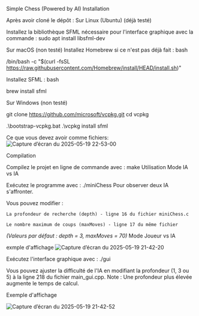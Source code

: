 Simple Chess (Powered by AI)
Installation

Après avoir cloné le dépôt :
Sur Linux (Ubuntu) (déjà testé)

Installez la bibliothèque SFML nécessaire pour l'interface graphique avec la commande :
sudo apt install libsfml-dev 

Sur macOS (non testé)
Installez Homebrew si ce n'est pas déjà fait :
bash

/bin/bash -c "$(curl -fsSL https://raw.githubusercontent.com/Homebrew/install/HEAD/install.sh)"

Installez SFML :
bash

brew install sfml


Sur Windows (non testé)

git clone https://github.com/microsoft/vcpkg.git
cd vcpkg

.\bootstrap-vcpkg.bat
.\vcpkg install sfml


Ce que vous devez avoir comme fichiers:
![Capture d’écran du 2025-05-19 22-53-00](https://github.com/user-attachments/assets/4dd55371-ca3d-432f-8bd6-9a63af555be4)



Compilation

Compilez le projet en ligne de commande avec :
make
Utilisation
Mode IA vs IA

Exécutez le programme avec :
./miniChess
Pour observer deux IA s'affronter.

Vous pouvez modifier :

    La profondeur de recherche (depth) - ligne 16 du fichier miniChess.c

    Le nombre maximum de coups (maxMoves) - ligne 17 du même fichier

*(Valeurs par défaut : depth = 3, maxMoves = 70)*
Mode Joueur vs IA

exmple d'affichage
![Capture d’écran du 2025-05-19 21-42-20](https://github.com/user-attachments/assets/c8fd14aa-b4af-46cc-8f67-657762aa087e)


Exécutez l'interface graphique avec :
./gui

Vous pouvez ajuster la difficulté de l'IA en modifiant la profondeur (1, 3 ou 5) à la ligne 218 du fichier main_gui.cpp.
Note : Une profondeur plus élevée augmente le temps de calcul.

Exemple d'affichage

![Capture d’écran du 2025-05-19 21-42-52](https://github.com/user-attachments/assets/7d9ed3ef-4347-4aa4-a675-1fc626944dc3)
